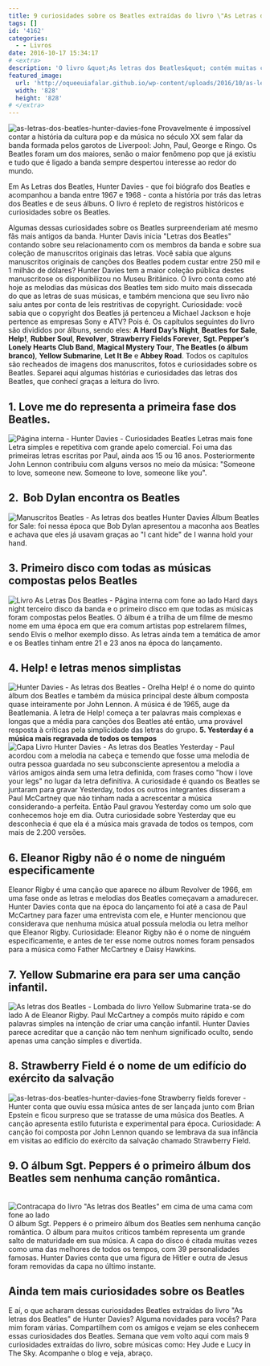 ```yaml
---
title: 9 curiosidades sobre os Beatles extraídas do livro \"As Letras dos Beatles\"
tags: []
id: '4162'
categories:
  - - Livros
date: 2016-10-17 15:34:17
# <extra>
description: 'O livro &quot;As letras dos Beatles&quot; contém muitas curiosidades sobre os Beatles. Conheça 9 curiosidades extraídas do livro de Hunter Davies.'
featured_image: 
  url: 'http://oqueeuiafalar.github.io/wp-content/uploads/2016/10/as-letras-dos-beatles-hunter-davies-fone.jpg'
  width: '828'
  height: '828'
# </extra>
---
```


![as-letras-dos-beatles-hunter-davies-fone](/wp-content/uploads/2016/10/as-letras-dos-beatles-hunter-davies-fone.jpg) Provavelmente é impossível contar a história da cultura pop e da música no século XX sem falar da banda formada pelos garotos de Liverpool: John, Paul, George e Ringo. Os Beatles foram um dos maiores, senão o maior fenômeno pop que já existiu e tudo que é ligado a banda sempre despertou interesse ao redor do mundo.

Em As Letras dos Beatles, Hunter Davies - que foi biógrafo dos Beatles e acompanhou a banda entre 1967 e 1968 - conta a história por trás das letras dos Beatles e de seus álbuns. O livro é repleto de registros históricos e curiosidades sobre os Beatles.

Algumas dessas curiosidades sobre os Beatles surpreenderiam até mesmo fãs mais antigos da banda. Hunter Davis inicia "Letras dos Beatles" contando sobre seu relacionamento com os membros da banda e sobre sua coleção de manuscritos originais das letras. Você sabia que alguns manuscritos originais de canções dos Beatles podem custar entre 250 mil e 1 milhão de dólares? Hunter Davies tem a maior coleção pública destes manuscritose os disponibilizou no Museu Britânico. O livro conta como até hoje as melodias das músicas dos Beatles tem sido muito mais dissecada do que as letras de suas músicas, e também menciona que seu livro não saiu antes por conta de leis restritivas de copyright. Curiosidade: você sabia que o copyright dos Beatles já pertenceu a Michael Jackson e hoje pertence as empresas Sony e ATV? Pois é. Os capítulos seguintes do livro são divididos por álbuns, sendo eles: **A Hard Day’s Night**, **Beatles for Sale**, **Help!**, **Rubber Soul**, **Revolver**, **Strawberry Fields Forever**, **Sgt. Pepper’s Lonely Hearts Club Band**, **Magical Mystery Tour**, **The Beatles (o álbum branco)**, **Yellow Submarine**, **Let It Be** e **Abbey Road**. Todos os capítulos são recheados de imagens dos manuscritos, fotos e curiosidades sobre os Beatles. Separei aqui algumas histórias e curiosidades das letras dos Beatles, que conhecí graças a leitura do livro.

## 1\. Love me do representa a primeira fase dos Beatles.

![Página interna - Hunter Davies - Curiosidades Beatles Letras mais fone](/wp-content/uploads/2016/10/pagina-interna-hunter-davies-curiosidades-beatles-letras-fone.jpg) Letra simples e repetitiva com grande apelo comercial. Foi uma das primeiras letras escritas por Paul, ainda aos 15 ou 16 anos. Posteriormente John Lennon contribuiu com alguns versos no meio da música: "Someone to love, someone new. Someone to love, someone like you".

## 2\.  Bob Dylan encontra os Beatles

![Manuscritos Beatles - As letras dos beatles Hunter Davies](/wp-content/uploads/2016/10/manuscritos-beatles-as-letras-dos-beatles-hunter-davies.jpg) Álbum Beatles for Sale: foi nessa época que Bob Dylan apresentou a maconha aos Beatles e achava que eles já usavam graças ao "I cant hide" de I wanna hold your hand.

## 3\. Primeiro disco com todas as músicas compostas pelos Beatles

![Livro As Letras Dos Beatles - Página interna com fone ao lado](/wp-content/uploads/2016/10/livro-as-letras-dos-beatles-pagina-interna.jpg) Hard days night terceiro disco da banda e o primeiro disco em que todas as músicas foram compostas pelos Beatles. O álbum é a trilha de um filme de mesmo nome em uma época em que era comum artistas pop estrelarem filmes, sendo Elvis o melhor exemplo disso. As letras ainda tem a temática de amor e os Beatles tinham entre 21 e 23 anos na época do lançamento.

## 4\. Help! e letras menos simplistas

![Hunter Davies - As letras dos Beatles - Orelha](/wp-content/uploads/2016/10/hunter-davies-as-letras-dos-beatles-orelha.jpg) Help! é o nome do quinto álbum dos Beatles e também da música principal deste álbum composta quase inteiramente por John Lennon. A música é de 1965, auge da Beatlemania. A letra de Help! começa a ter palavras mais complexas e longas que a média para canções dos Beatles até então, uma provável resposta à críticas pela simplicidade das letras do grupo. **5\. Yesterday é a música mais regravada de todos os tempos** ![Capa Livro Hunter Davies - As letras dos Beatles](/wp-content/uploads/2016/10/capa-livro-hunter-davies-as-letras-dos-beatles.jpg) Yesterday - Paul acordou com a melodia na cabeça e temendo que fosse uma melodia de outra pessoa guardada no seu subconsciente apresentou a melodia a vários amigos ainda sem uma letra definida, com frases como "how i love your legs" no lugar da letra definitiva. A curiosidade é quando os Beatles se juntaram para gravar Yesterday, todos os outros integrantes disseram a Paul McCartney que não tinham nada a acrescentar a música considerando-a perfeita. Então Paul gravou Yesterday como um solo que conhecemos hoje em dia. Outra curiosidade sobre Yesterday que eu desconhecia é que ela é a música mais gravada de todos os tempos, com mais de 2.200 versões.

## 6\. Eleanor Rigby não é o nome de ninguém especificamente

Eleanor Rigby é uma canção que aparece no álbum Revolver de 1966, em uma fase onde as letras e melodias dos Beatles começavam a amadurecer. Hunter Davies conta que na época do lançamento foi até a casa de Paul McCartney para fazer uma entrevista com ele, e Hunter mencionou que considerava que nenhuma música atual possuía melodia ou letra melhor que Eleanor Rigby. Curiosidade: Eleanor Rigby não é o nome de ninguém especificamente, e antes de ter esse nome outros nomes foram pensados para a música como Father McCartney e Daisy Hawkins.

## 7. Yellow Submarine era para ser uma canção infantil.

![As letras dos Beatles - Lombada do livro](/wp-content/uploads/2016/10/as-letras-dos-beatles-lombada-livro.jpg) Yellow Submarine trata-se do lado A de Eleanor Rigby. Paul McCartney a compôs muito rápido e com palavras simples na intenção de criar uma canção infantil. Hunter Davies parece acreditar que a canção não tem nenhum significado oculto, sendo apenas uma canção simples e divertida.

## 8. Strawberry Field é o nome de um edifício do exército da salvação

![as-letras-dos-beatles-hunter-davies-fone](/wp-content/uploads/2016/10/as-letras-dos-beatles-hunter-davies-fone.jpg) Strawberry fields forever - Hunter conta que ouviu essa música antes de ser lançada junto com Brian Epstein e ficou surpreso que se tratasse de uma música dos Beatles. A canção apresenta estilo futurista e experimental para época. Curiosidade: A canção foi composta por John Lennon quando se lembrava da sua infância em visitas ao edifício do exército da salvação chamado Strawberry Field.

## 9\. O álbum Sgt. Peppers é o primeiro álbum dos Beatles sem nenhuma canção romântica.

  ![Contracapa do livro "As letras dos Beatles" em cima de uma cama com fone ao lado](/wp-content/uploads/2016/10/as-letras-dos-beatles-curiosidades-fone-contracapa.jpg) O álbum Sgt. Peppers é o primeiro álbum dos Beatles sem nenhuma canção romântica. O álbum para muitos críticos também representa um grande salto de maturidade em sua música. A capa do disco é citada muitas vezes como uma das melhores de todos os tempos, com 39 personalidades famosas. Hunter Davies conta que uma figura de Hitler e outra de Jesus foram removidas da capa no último instante.

## Ainda tem mais curiosidades sobre os Beatles

E aí, o que acharam dessas curiosidades Beatles extraídas do livro "As letras dos Beatles" de Hunter Davies? Alguma novidades para vocês? Para mim foram várias. Compartilhem com os amigos e vejam se eles conhecem essas curiosidades dos Beatles. Semana que vem volto aqui com mais 9 curiosidades extraídas do livro, sobre músicas como: Hey Jude e Lucy in The Sky. Acompanhe o blog e veja, abraço.
